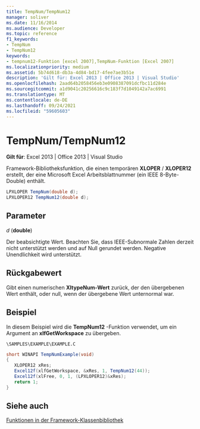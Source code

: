 ```yaml
---
title: TempNum/TempNum12
manager: soliver
ms.date: 11/16/2014
ms.audience: Developer
ms.topic: reference
f1_keywords:
- TempNum
- TempNum12
keywords:
- tempnum12-Funktion [excel 2007],TempNum-Funktion [Excel 2007]
ms.localizationpriority: medium
ms.assetid: 5b74d618-db3a-4d84-bd17-4fee7ae3b51e
description: 'Gilt für: Excel 2013 | Office 2013 | Visual Studio'
ms.openlocfilehash: 2aad64b2058456eb3e0908387091dcfbc11d284e
ms.sourcegitcommit: a1d9041c20256616c9c183f7d1049142a7ac6991
ms.translationtype: MT
ms.contentlocale: de-DE
ms.lasthandoff: 09/24/2021
ms.locfileid: "59605603"
---
```

# <a name="tempnumtempnum12"></a>TempNum/TempNum12

 **Gilt für**: Excel 2013 | Office 2013 | Visual Studio 
  
Framework-Bibliotheksfunktion, die einen temporären **XLOPER** /  **XLOPER12** erstellt, der eine Microsoft Excel Arbeitsblattnummer (ein IEEE 8-Byte-Double) enthält. 
  
```cs
LPXLOPER TempNum(double d);
LPXLOPER12 TempNum12(double d);
```

## <a name="parameters"></a>Parameter

 _d_ (**double**)
  
Der beabsichtigte Wert. Beachten Sie, dass IEEE-Subnormale Zahlen derzeit nicht unterstützt werden und auf Null gerundet werden. Negative Unendlichkeit wird unterstützt.
  
## <a name="return-value"></a>Rückgabewert

Gibt einen numerischen **XltypeNum-Wert** zurück, der den übergebenen Wert enthält, oder null, wenn der übergebene Wert unternormal war. 
  
## <a name="example"></a>Beispiel

In diesem Beispiel wird die **TempNum12** -Funktion verwendet, um ein Argument an **xlfGetWorkspace** zu übergeben.
  
 `\SAMPLES\EXAMPLE\EXAMPLE.C`
  
```cs
short WINAPI TempNumExample(void)
{
   XLOPER12 xRes;
   Excel12f(xlfGetWorkspace, &xRes, 1, TempNum12(44));
   Excel12f(xlFree, 0, 1, (LPXLOPER12)&xRes);
   return 1;
}
```

## <a name="see-also"></a>Siehe auch



[Funktionen in der Framework-Klassenbibliothek](functions-in-the-framework-library.md)

